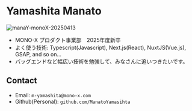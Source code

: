 # Yamashita Manato

![manaY-monoX-20250413](https://github.com/user-attachments/assets/ff19fc3a-22a3-4168-9dc5-f0e82d7944e4)

- MONO-X プロダクト事業部　2025年度新卒
- よく使う技術: Typescript(Javascript), Next.js(React), NuxtJS(Vue.js), GSAP, and so on...
- バッグエンドなど幅広い技術を勉強して、みなさんに追いつきたいです。

## Contact
- Email: `m-yamashita@mono-x.com`
- Github(Personal): `github.com/ManatoYamasihta`
